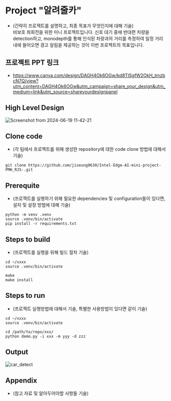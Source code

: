 # Project "알려줄카"

* (간략히 프로젝트를 설명하고, 최종 목표가 무엇인지에 대해 기술)<br>
비보호 좌회전을 위한 미니 프로젝트입니다. 신호 대기 중에 반대편 차량을 detection하고, monodepth를 통해 인식된 차량과의 거리를 측정하여 일정 거리 내에 들어오면 경고 알림을 제공하는 것이 이번 프로젝트의 목표입니다. 

## 프로젝트 PPT 링크

* https://www.canva.com/design/DAGH4Ok6OGw/kd8TlSgfW2OkH_tmzbcN7Q/view?utm_content=DAGH4Ok6OGw&utm_campaign=share_your_design&utm_medium=link&utm_source=shareyourdesignpanel

## High Level Design

![Screenshot from 2024-06-19 11-42-21](https://github.com/jiseung0630/Intel-Edge-AI-mini-project-PMH_RJS-/assets/163945374/2924fb6b-c236-4f3a-a949-7046430e9e1b)


## Clone code

* (각 팀에서 프로젝트를 위해 생성한 repository에 대한 code clone 방법에 대해서 기술)

```shell
git clone https://github.com/jiseung0630/Intel-Edge-AI-mini-project-PMH_RJS-.git
```

## Prerequite

* (프로잭트를 실행하기 위해 필요한 dependencies 및 configuration들이 있다면, 설치 및 설정 방법에 대해 기술)

```shell
python -m venv .venv
source .venv/bin/activate
pip install -r requirements.txt
```

## Steps to build

* (프로젝트를 실행을 위해 빌드 절차 기술)

```shell
cd ~/xxxx
source .venv/bin/activate

make
make install
```

## Steps to run

* (프로젝트 실행방법에 대해서 기술, 특별한 사용방법이 있다면 같이 기술)

```shell
cd ~/xxxx
source .venv/bin/activate

cd /path/to/repo/xxx/
python demo.py -i xxx -m yyy -d zzz
```

## Output

![car_detect](https://github.com/jiseung0630/Intel-Edge-AI-mini-project-PMH_RJS-/assets/163945374/b94b417f-cd05-42bd-80a8-e5116d9af34b)

## Appendix

* (참고 자료 및 알아두어야할 사항들 기술)

